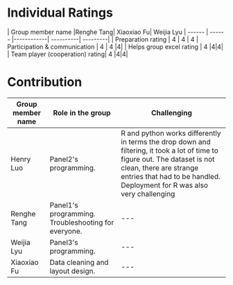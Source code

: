 # Individual Ratings

| Group member name |Renghe Tang| Xiaoxiao Fu| Weijia Lyu
| ------ | ------ |------------| ----------| ---------|
| Preparation rating | 4 |         4          | 4
| Participation & communication | 4 | 4 |4|
| Helps group excel rating | 4 |4|4|
| Team player (cooperation) rating| 4 |4|4|


# Contribution

| Group member name |Role in the group|Challenging|
| ------ | ------ | ------ |
| Henry Luo | Panel2's programming.  |R and python works differently in terms the drop down and filtering, it took a lot of time to figure out. The dataset is not clean, there are strange entries that had to be handled. Deployment for R was also very challenging|---|
| Renghe Tang | Panel1's programming. Troubleshooting for everyone. |---|
| Weijia Lyu| Panel3's programming. |---|
| Xiaoxiao Fu | Data cleaning and layout design. |---|

